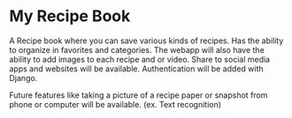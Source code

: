 # My Recipe Book

A Recipe book where you can save various kinds of recipes.
Has the ability to organize in favorites and categories.
The webapp will also have the ability to add images to each recipe and or video.
Share to social media apps and websites will be available.
Authentication will be added with Django.

Future features like taking a picture of a recipe paper or snapshot from phone or computer
will be available. (ex. Text recognition)
